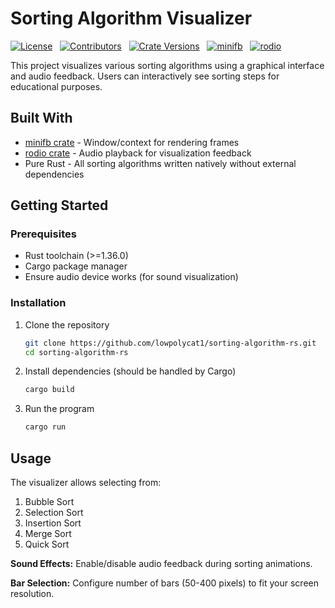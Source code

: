 # Sorting Algorithm Visualizer

[![License](https://img.shields.io/github/license/lowpolycat1/sorting-algorithm-rs.svg?style=flat-square)](LICENSE.txt)
&nbsp;
[![Contributors](https://img.shields.io/github/contributors/lowpolycat1/sorting-algorithm-rs.svg?style=flat-square)](https://GitHub.com/lowpolycat1/sorting-algorithm-rs/graphs/contributors/)
&nbsp;
[![Crate Versions](https://img.shields.io/badge/Crates-Updated-663399.svg?style=flat-square)](https://github.com/lowpolycat1/sorting-algorithm-rs)
&nbsp;
[![minifb](https://img.shields.io/crates/v/minifb.svg)](https://crates.io/crates/minifb)
&nbsp;
[![rodio](https://img.shields.io/crates/v/rodio.svg)](https://crates.io/crates/rodio)

This project visualizes various sorting algorithms using a graphical interface and audio feedback. Users can interactively see sorting steps for educational purposes.

## Built With

* [minifb crate](https://github.com/takm-oss/minifb) - Window/context for rendering frames
* [rodio crate](https://github.com/Geal/rodio) - Audio playback for visualization feedback
* Pure Rust - All sorting algorithms written natively without external dependencies

## Getting Started

### Prerequisites

* Rust toolchain (>=1.36.0)
* Cargo package manager
* Ensure audio device works (for sound visualization)

### Installation

1. Clone the repository

    ```bash
    git clone https://github.com/lowpolycat1/sorting-algorithm-rs.git
    cd sorting-algorithm-rs
    ```

2. Install dependencies (should be handled by Cargo)

   ```bash
   cargo build
   ```

3. Run the program

   ```bash
   cargo run
   ```

## Usage

The visualizer allows selecting from:

1. Bubble Sort
2. Selection Sort
3. Insertion Sort
4. Merge Sort
5. Quick Sort

**Sound Effects:**
Enable/disable audio feedback during sorting animations.

**Bar Selection:**
Configure number of bars (50-400 pixels) to fit your screen resolution.


<!--## Contributing

See [CONTRIBUTING.md](.github/CONTRIBUTING.md) guidelines.

## License

MIT license (see [LICENSE.txt](LICENSE.txt) file).
--> 



